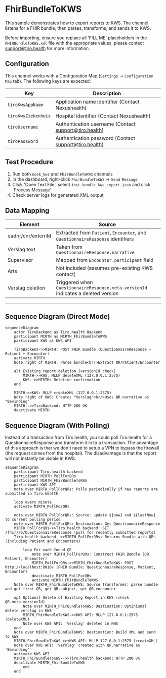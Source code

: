 # FhirBundleToKWS

This sample demonstrates how to export reports to KWS. The channel listens for a FHIR bundle, then parses, transforms, and sends it to KWS.

Before importing, ensure you replace all 'FILL ME' placeholders in the `FHIRBundleToKWS.xml` file with the appropriate values, please contact [support@tiro.health](mailto:support@tiro.health) for more information.

## Configuration
This channel works with a Configuration Map (`Settings` → `Configuration Map` tab). The following keys are expected:

| Key                 | Description                                                                 |
|---------------------|-----------------------------------------------------------------------------|
| `tiroKwsAppNaam`    | Application name identifier (Contact Nexushealth)                           |
| `tiroKwsZiekenhuis` | Hospital identifier (Contact Nexushealth)                                   |
| `tiroUsername`      | Authentication username (Contact [support@tiro.health](mailto:support@tiro.health)) |
| `tiroPassword`      | Authentication password (Contact [support@tiro.health](mailto:support@tiro.health)) |

## Test Procedure
1. Run both `mock_kws` and `FhirBundleToKWS` channels
2. In the dashboard, right-click `FhirBundleToKWS` → `Send Message`
3. Click 'Open Text File', select `test_bundle_kws_import.json` and click 'Process Message'
4. Check server logs for generated XML output

## Data Mapping
| Element               | Source                                                                                                |
|-----------------------|-------------------------------------------------------------------------------------------------------|
| eadnr/cnr/externId    | Extracted from `Patient`, `Encounter`, and `QuestionnaireResponse` identifiers                        |
| Verslag text          | Taken from `QuestionnaireResponse.narrative`                                                          |
| Supervisor            | Mapped from `Encounter.participant` field                                                             |
| Arts                  | Not included (assumes pre-existing KWS contact)                                                       |
| Verslag deletion      | Triggered when `QuestionnaireResponse.meta.versionId` indicates a deleted version                     |

---

## Sequence Diagram (Direct Mode)
```mermaid
sequenceDiagram
    actor TiroBackend as Tiro.health Backend
    participant MIRTH as MIRTH_FhirBundleToKWS
    participant KWS as KWS API

    TiroBackend->>MIRTH: POST FHIR Bundle (QuestionnaireResponse + Patient + Encounter)
    activate MIRTH
    Note right of MIRTH: Parse bundle<br/>Extract QR/Patient/Encounter
    
    alt Existing report deletion (versionId check)
        MIRTH->>KWS: MLLP deleteXML (127.0.0.1:2575)
        KWS-->>MIRTH: Deletion confirmation
    end
    
    MIRTH->>KWS: MLLP createXML (127.0.0.1:2575)
    Note right of KWS: Creates "Verslag"<br/>Uses QR.narrative as "Bevinding"
    MIRTH-->>TiroBackend: HTTP 200 OK
    deactivate MIRTH
```

## Sequence Diagram (With Polling)
Instead of a transaction from Tiro.health, you could poll Tiro.health for a QuestionnaireResponse and transform it in to a transaction. The advantage of this approach is that we don't need to setup a VPN to bypass the firewall (the request comes from the hospital). The disadvantage is that the report will not instantly be visible in KWS.

```mermaid
sequenceDiagram
    participant Tiro.health backend
    participant MIRTH_PollForQRs
    participant MIRTH_FhirBundleToKWS
    participant KWS API
    note over MIRTH_PollForQRs: Polls periodically if new reports are submitted in Tiro.health

    loop every minute
    activate MIRTH_PollForQRs

    note over MIRTH_PollForQRs: Source: update ${now} and ${lastNow} to current polling period
    note over MIRTH_PollForQRs: Destination: Get QuestionnaireResponse
    MIRTH_PollForQRs->>Tiro.health backend: GET /fhir/r5/QuestionnaireResponse (poll for recently submitted reports)
    Tiro.health backend-->>MIRTH_PollForQRs: Returns Bundle with QRs (including Patient and Encounters)

        loop For each found QR
            note over MIRTH_PollForQRs: Construct FHIR Bundle (QR, Patient, Encounter)
            MIRTH_PollForQRs->>MIRTH_FhirBundleToKWS: POST http://localhost:8010/ (FHIR Bundle: QuestionnaireResponse, Patient, Encounter)
            deactivate MIRTH_PollForQRs
            activate MIRTH_FhirBundleToKWS
    Note over MIRTH_FhirBundleToKWS: Source Transformer: parse bundle and get first QR, get QR.subject, get QR.encounter 

    opt Optional Delete of Existing Report in KWS (check QR.meta.versionId)
        Note over MIRTH_FhirBundleToKWS: Destination: Optinional delete verslag in KWS 
        MIRTH_FhirBundleToKWS->>KWS API: MLLP 127.0.0.1:2575 (deleteXML)
        Note over KWS API: 'Verslag' deleted in KWS
    end
    Note over MIRTH_FhirBundleToKWS: Destination: Build XML and send to KWS
    MIRTH_FhirBundleToKWS->>+KWS API: MLLP 127.0.0.1:2575 (createXML)
    Note over KWS API: 'Verslag' created with QR.narrative as 'Bevinding'
    activate KWS API
    MIRTH_FhirBundleToKWS-->>Tiro.health backend: HTTP 200 OK
    deactivate MIRTH_FhirBundleToKWS
        end
    end
```